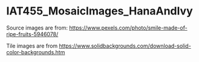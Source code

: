# IAT455_MosaicImages_HanaAndIvy

Source images are from:
https://www.pexels.com/photo/smile-made-of-ripe-fruits-5946078/ 
 
Tile images are from https://www.solidbackgrounds.com/download-solid-color-backgrounds.htm